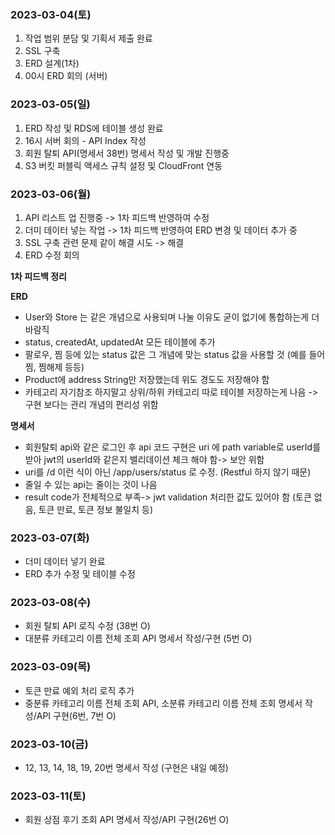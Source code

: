 ### 2023-03-04(토)
1. 작업 범위 분담 및 기획서 제출 완료
2. SSL 구축
3. ERD 설계(1차)
4. 00시 ERD 회의 (서버)

### 2023-03-05(일)
1. ERD 작성 및 RDS에 테이블 생성 완료
2. 16시 서버 회의 - API Index 작성
3. 회원 탈퇴 API(명세서 38번) 명세서 작성 및 개발 진행중
4. S3 버킷 퍼블릭 액세스 규칙 설정 및 CloudFront 연동

### 2023-03-06(월)
1. API 리스트 업 진행중 -> 1차 피드백 반영하여 수정
2. 더미 데이터 넣는 작업 -> 1차 피드백 반영하여 ERD 변경 및 데이터 추가 중
3. SSL 구축 관련 문제 같이 해결 시도 -> 해결
4. ERD 수정 회의

**1차 피드백 정리**

**ERD**
- User와 Store 는 같은 개념으로 사용되며 나눌 이유도 굳이 없기에 통합하는게 더 바람직
- status, createdAt, updatedAt 모든 테이블에 추가
- 팔로우, 찜 등에 있는 status 값은 그 개념에 맞는 status 값을 사용할 것 (예를 들어 찜, 찜해제 등등)
- Product에 address String만 저장했는데 위도 경도도 저장해야 함
- 카테고리 자기참조 하지말고 상위/하위 카테고리 따로 테이블 저장하는게 나음 -> 구현 보다는 관리 개념의 편리성 위함

**명세서**

- 회원탈퇴 api와 같은 로그인 후 api 코드 구현은 uri 에 path variable로 userId를 받아 jwt의 userId와 같은지 밸리데이션 체크 해야 함-> 보안 위함
- uri를 /d 이런 식이 아닌 /app/users/status 로 수정. (Restful 하지 않기 때문)
- 줄일 수 있는 api는 줄이는 것이 나음
- result code가 전체적으로 부족-> jwt validation 처리한 값도 있어야 함 (토큰 없음, 토큰 만료, 토큰 정보 불일치 등)

### 2023-03-07(화)
- 더미 데이터 넣기 완료
- ERD 추가 수정 및 테이블 수정

### 2023-03-08(수)
- 회원 탈퇴 API 로직 수정 (38번 O)
- 대분류 카테고리 이름 전체 조회 API 명세서 작성/구현 (5번 O)

### 2023-03-09(목)
- 토큰 만료 예외 처리 로직 추가
- 중분류 카테고리 이름 전체 조회 API, 소분류 카테고리 이름 전체 조회 명세서 작성/API 구현(6번, 7번 O)

### 2023-03-10(금)
- 12, 13, 14, 18, 19, 20번 명세서 작성 (구현은 내일 예정)

### 2023-03-11(토)
- 회원 상점 후기 조회 API 명세서 작성/API 구현(26번 O)

